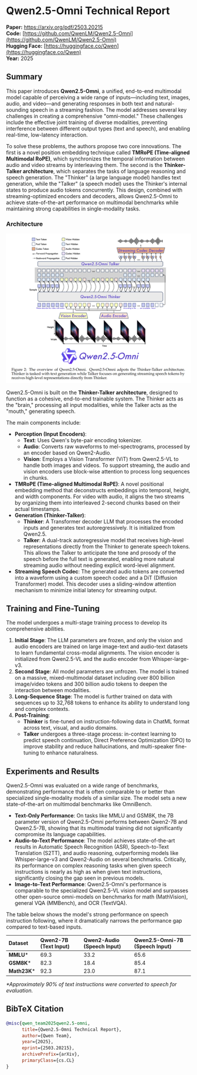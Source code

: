 # Qwen2.5-Omni Technical Report

**Paper:** https://arxiv.org/pdf/2503.20215  
**Code:** [https://github.com/QwenLM/Qwen2.5-Omni](https://github.com/QwenLM/Qwen2.5-Omni)  
**Hugging Face:** [https://huggingface.co/Qwen](https://huggingface.co/Qwen)  
**Year:** 2025   
 

## Summary

This paper introduces **Qwen2.5-Omni**, a unified, end-to-end multimodal model capable of perceiving a wide range of inputs—including text, images, audio, and video—and generating responses in both text and natural-sounding speech in a streaming fashion. The model addresses several key challenges in creating a comprehensive "omni-model." These challenges include the effective joint training of diverse modalities, preventing interference between different output types (text and speech), and enabling real-time, low-latency interaction.

To solve these problems, the authors propose two core innovations. The first is a novel position embedding technique called **TMRoPE (Time-aligned Multimodal RoPE)**, which synchronizes the temporal information between audio and video streams by interleaving them. The second is the **Thinker-Talker architecture**, which separates the tasks of language reasoning and speech generation. The "Thinker" (a large language model) handles text generation, while the "Talker" (a speech model) uses the Thinker's internal states to produce audio tokens concurrently. This design, combined with streaming-optimized encoders and decoders, allows Qwen2.5-Omni to achieve state-of-the-art performance on multimodal benchmarks while maintaining strong capabilities in single-modality tasks.

### Architecture
![Omni](./omni.png)

Qwen2.5-Omni is built on the **Thinker-Talker architecture**, designed to function as a cohesive, end-to-end trainable system. The Thinker acts as the "brain," processing all input modalities, while the Talker acts as the "mouth," generating speech.

The main components include:
*   **Perception (Input Encoders)**:
    *   **Text**: Uses Qwen's byte-pair encoding tokenizer.
    *   **Audio**: Converts raw waveforms to mel-spectrograms, processed by an encoder based on Qwen2-Audio.
    *   **Vision**: Employs a Vision Transformer (ViT) from Qwen2.5-VL to handle both images and videos. To support streaming, the audio and vision encoders use block-wise attention to process long sequences in chunks.
*   **TMRoPE (Time-aligned Multimodal RoPE)**: A novel positional embedding method that deconstructs embeddings into temporal, height, and width components. For video with audio, it aligns the two streams by organizing them into interleaved 2-second chunks based on their actual timestamps.
*   **Generation (Thinker-Talker)**:
    *   **Thinker**: A Transformer decoder LLM that processes the encoded inputs and generates text autoregressively. It is initialized from Qwen2.5.
    *   **Talker**: A dual-track autoregressive model that receives high-level representations directly from the Thinker to generate speech tokens. This allows the Talker to anticipate the tone and prosody of the speech before the full text is generated, enabling more natural streaming audio without needing explicit word-level alignment.
*   **Streaming Speech Codec**: The generated audio tokens are converted into a waveform using a custom speech codec and a DiT (Diffusion Transformer) model. This decoder uses a sliding-window attention mechanism to minimize initial latency for streaming output.

## Training and Fine-Tuning

The model undergoes a multi-stage training process to develop its comprehensive abilities.

1.  **Initial Stage**: The LLM parameters are frozen, and only the vision and audio encoders are trained on large image-text and audio-text datasets to learn fundamental cross-modal alignments. The vision encoder is initialized from Qwen2.5-VL and the audio encoder from Whisper-large-v3.
2.  **Second Stage**: All model parameters are unfrozen. The model is trained on a massive, mixed-multimodal dataset including over 800 billion image/video tokens and 300 billion audio tokens to deepen the interaction between modalities.
3.  **Long-Sequence Stage**: The model is further trained on data with sequences up to 32,768 tokens to enhance its ability to understand long and complex contexts.
4.  **Post-Training**:
    *   **Thinker** is fine-tuned on instruction-following data in ChatML format across text, visual, and audio domains.
    *   **Talker** undergoes a three-stage process: in-context learning to predict speech continuation, Direct Preference Optimization (DPO) to improve stability and reduce hallucinations, and multi-speaker fine-tuning to enhance naturalness.

## Experiments and Results

Qwen2.5-Omni was evaluated on a wide range of benchmarks, demonstrating performance that is often comparable to or better than specialized single-modality models of a similar size. The model sets a new state-of-the-art on multimodal benchmarks like OmniBench.

*   **Text-Only Performance**: On tasks like MMLU and GSM8K, the 7B parameter version of Qwen2.5-Omni performs between Qwen2-7B and Qwen2.5-7B, showing that its multimodal training did not significantly compromise its language capabilities.
*   **Audio-to-Text Performance**: The model achieves state-of-the-art results in Automatic Speech Recognition (ASR), Speech-to-Text Translation (S2TT), and audio reasoning, outperforming models like Whisper-large-v3 and Qwen2-Audio on several benchmarks. Critically, its performance on complex reasoning tasks when given speech instructions is nearly as high as when given text instructions, significantly closing the gap seen in previous models.
*   **Image-to-Text Performance**: Qwen2.5-Omni's performance is comparable to the specialized Qwen2.5-VL vision model and surpasses other open-source omni-models on benchmarks for math (MathVision), general VQA (MMBench), and OCR (TextVQA).

The table below shows the model's strong performance on speech instruction following, where it dramatically narrows the performance gap compared to text-based inputs.

| Dataset | Qwen2-7B (Text Input) | Qwen2-Audio (Speech Input) | Qwen2.5-Omni-7B (Speech Input) |
| :--- | :--- | :--- | :--- |
| **MMLU*** | 69.3 | 33.2 | 65.6 |
| **GSM8K*** | 82.3 | 18.4 | 85.4 |
| **Math23K*** | 92.3 | 23.0 | 87.1 |

*\*Approximately 90% of text instructions were converted to speech for evaluation.*

## BibTeX Citation

```bibtex
@misc{qwen_team2025qwen2.5-omni,
      title={Qwen2.5-Omni Technical Report}, 
      author={Qwen Team},
      year={2025},
      eprint={2503.20215},
      archivePrefix={arXiv},
      primaryClass={cs.CL}
}
```

